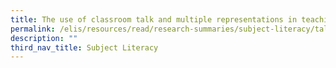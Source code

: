 ```yaml
---
title: The use of classroom talk and multiple representations in teaching Science
permalink: /elis/resources/read/research-summaries/subject-literacy/talks-n-representations-in-teaching-science/
description: ""
third_nav_title: Subject Literacy
---
```

